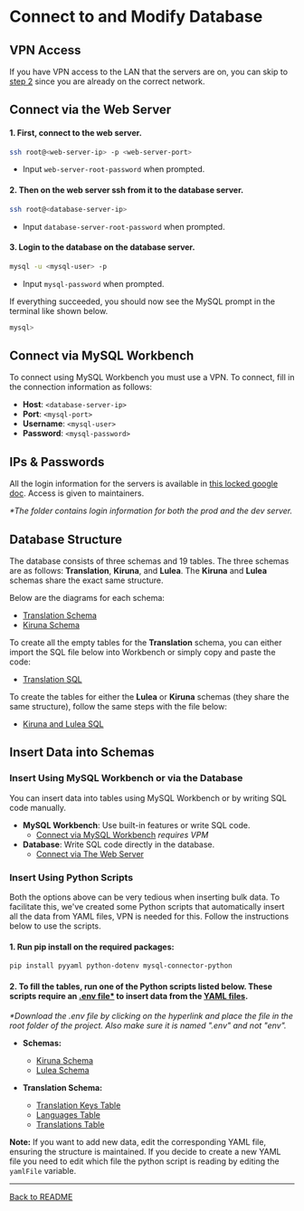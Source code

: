 # Connect to and Modify Database

## VPN Access
If you have VPN access to the LAN that the servers are on, you can skip to [step 2](#2-then-on-the-web-server-ssh-from-it-to-the-database-server) since you are already on the correct network.

## Connect via the Web Server
#### 1. First, connect to the web server.
```bash
ssh root@<web-server-ip> -p <web-server-port>
```
- Input `web-server-root-password` when prompted.

#### 2. Then on the web server ssh from it to the database server.
```bash
ssh root@<database-server-ip>
```
- Input `database-server-root-password` when prompted.

#### 3. Login to the database on the database server. 
```bash
mysql -u <mysql-user> -p
```
- Input `mysql-password` when prompted.

If everything succeeded, you should now see the MySQL prompt in the terminal like shown below. 
```bash
mysql>
```
## Connect via MySQL Workbench

To connect using MySQL Workbench you must use a VPN. To connect, fill in the connection information as follows:

- **Host**: `<database-server-ip>`
- **Port**: `<mysql-port>`
- **Username**: `<mysql-user>`
- **Password**: `<mysql-password>`

## IPs & Passwords
All the login information for the servers is available in [this locked google doc](https://docs.google.com/document/d/1e-FzBbY3JdYLGsp38Va0nXPVGH7eKSYGxgbwL7voolg/edit). Access is given to maintainers.

_*The folder contains login information for both the prod and the dev server._

## Database Structure

The database consists of three schemas and 19 tables. The three schemas are as follows: **Translation**, **Kiruna**, and **Lulea**. The **Kiruna** and **Lulea** schemas share the exact same structure.

Below are the diagrams for each schema:

- [Translation Schema](https://github.com/user-attachments/assets/f2d37e1d-0260-4f8b-9e5e-e539397822d8)
- [Kiruna Schema](https://github.com/user-attachments/assets/0da0714d-a454-452b-83a8-f8ed4f325752)

To create all the empty tables for the **Translation** schema, you can either import the SQL file below into Workbench or simply copy and paste the code:

- [Translation SQL](../sql/Translation.sql)

To create the tables for either the **Lulea** or **Kiruna** schemas (they share the same structure), follow the same steps with the file below:

- [Kiruna and Lulea SQL](../sql/Kiruna_and_Lulea.sql)

## Insert Data into Schemas

### Insert Using MySQL Workbench or via the Database
You can insert data into tables using MySQL Workbench or by writing SQL code manually.

- **MySQL Workbench**: Use built-in features or write SQL code.
  - [Connect via MySQL Workbench](#connect-via-mysql-workbench)
   _requires VPM_
- **Database**: Write SQL code directly in the database.
  - [Connect via The Web Server](#connect-via-the-web-server)

### Insert Using Python Scripts
Both the options above can be very tedious when inserting bulk data. To facilitate this, we've created some Python scripts that automatically insert all the data from YAML files, VPN is needed for this. Follow the instructions below to use the scripts.
#### 1. Run pip install on the required packages:
```bash
pip install pyyaml python-dotenv mysql-connector-python
```
#### 2. To fill the tables, run one of the Python scripts listed below. These scripts require an [.env file*](https://drive.google.com/file/d/1bbLyv1HWyYzVd9tsMDsWBNocZKUnETIF/view?usp=drive_link) to insert data from the [YAML files](../db-insert-scripts/yaml-files/).

_*Download the .env file by clicking on the hyperlink and place the file in the root folder of the project. Also make sure it is named ".env" and not "env"._

- **Schemas:**
  - [Kiruna Schema](../db-insert-scripts/kiruna.py)
  - [Lulea Schema](../db-insert-scripts/lulea.py)

- **Translation Schema:**
  - [Translation Keys Table](../db-insert-scripts/translation-keys.py)
  - [Languages Table](../db-insert-scripts/languages.py)
  - [Translations Table](../db-insert-scripts/translations.py)

**Note:** If you want to add new data, edit the corresponding YAML file, ensuring the structure is maintained. If you decide to create a new YAML file you need to edit which file the python script is reading by editing the `yamlFile` variable.

---

[Back to README](/README.md)
